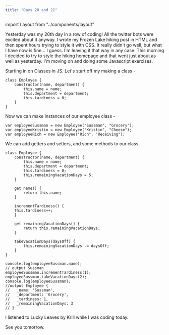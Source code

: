 ```yaml
---
title: "Days 20 and 21"
---
```

import Layout from "../components/layout"

<Layout>

Yesterday was my 20th day in a row of coding! All the twitter bots were excited about it anyway. I wrote my Frozen Lake hiking post in HTML and then spent hours trying to style it with CSS. It really didn't go well, but what I have now is fine... I guess. I'm leaving it that way in any case. This morning I decided to try to style the hiking homepage and that went just about as well as yesterday. I'm moving on and doing some Javascript exercises.

Starting in on Classes in JS. Let's start off my making a class - 

```JS
class Employee {
    constructor(name, department) {
        this.name = name;
        this.department = department;
        this.tardiness = 0;
    }
}
```
Now we can make instances of our employee class - 
```JS
var employeeSussman = new Employee("Sussman", "Grocery");
var employeeKristin = new Employee("Kristin", "Cheese");
var employeeRich = new Employee("Rich", "Receiving");
```
We can add getters and setters, and some methods to our class.
```JS
class Employee {
    constructor(name, department) {
        this.name = name;
        this.department = department;
        this.tardiness = 0;
        this.remainingVacationDays = 5;
    }
    
    get name() {
        return this.name;
    }

    incrementTardiness() {
    this.tardiness++;
    }  

    get remainingVacationDays() {
        return this.remainingVacationDays;
    }

    takeVacationDays(daysOff) {
        this.remainingVacationDays -= daysOff;
    }
}

console.log(employeeSussman.name);
// output Sussman
employeeSussman.incrementTardiness(1);
employeeSussman.takeVacationDays(2);
console.log(employeeSussman);
//output Employee {
//   _name: 'Sussman',
//   _department: 'Grocery',
//   _tardiness: 1,
//   _remainingVacationDays: 3
// }
```

I listened to Lucky Leaves by Krill while I was coding today. 

See you tomorrow. 

</Layout>

